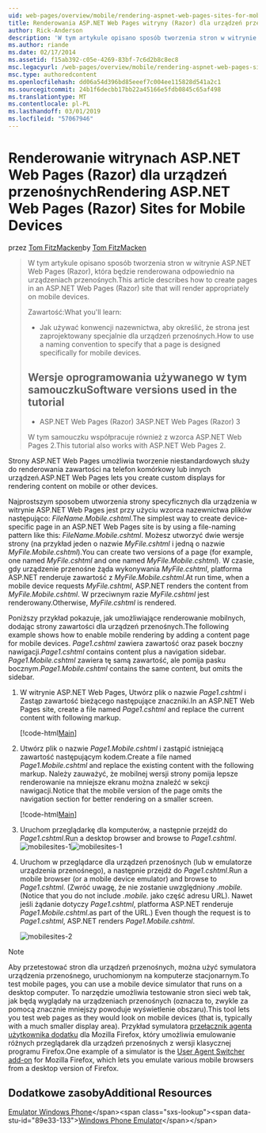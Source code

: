 ```yaml
---
uid: web-pages/overview/mobile/rendering-aspnet-web-pages-sites-for-mobile-devices
title: Renderowania ASP.NET Web Pages witryny (Razor) dla urządzeń przenośnych | Dokumentacja firmy Microsoft
author: Rick-Anderson
description: 'W tym artykule opisano sposób tworzenia stron w witrynie ASP.NET Web Pages (Razor), która będzie renderowana odpowiednio na urządzeniach przenośnych. Zawartość: Jak można...'
ms.author: riande
ms.date: 02/17/2014
ms.assetid: f15ab392-c05e-4269-83bf-7c6d2b8c8ec8
msc.legacyurl: /web-pages/overview/mobile/rendering-aspnet-web-pages-sites-for-mobile-devices
msc.type: authoredcontent
ms.openlocfilehash: dd06a54d396bd85eeef7c004ee115828d541a2c1
ms.sourcegitcommit: 24b1f6decbb17bb22a45166e5fdb0845c65af498
ms.translationtype: MT
ms.contentlocale: pl-PL
ms.lasthandoff: 03/01/2019
ms.locfileid: "57067946"
---
```

<a name="rendering-aspnet-web-pages-razor-sites-for-mobile-devices"></a><span data-ttu-id="89e33-104">Renderowanie witrynach ASP.NET Web Pages (Razor) dla urządzeń przenośnych</span><span class="sxs-lookup"><span data-stu-id="89e33-104">Rendering ASP.NET Web Pages (Razor) Sites for Mobile Devices</span></span>
====================
<span data-ttu-id="89e33-105">przez [Tom FitzMacken](https://github.com/tfitzmac)</span><span class="sxs-lookup"><span data-stu-id="89e33-105">by [Tom FitzMacken](https://github.com/tfitzmac)</span></span>

> <span data-ttu-id="89e33-106">W tym artykule opisano sposób tworzenia stron w witrynie ASP.NET Web Pages (Razor), która będzie renderowana odpowiednio na urządzeniach przenośnych.</span><span class="sxs-lookup"><span data-stu-id="89e33-106">This article describes how to create pages in an ASP.NET Web Pages (Razor) site that will render appropriately on mobile devices.</span></span>
> 
> <span data-ttu-id="89e33-107">Zawartość:</span><span class="sxs-lookup"><span data-stu-id="89e33-107">What you'll learn:</span></span>
> 
> - <span data-ttu-id="89e33-108">Jak używać konwencji nazewnictwa, aby określić, że strona jest zaprojektowany specjalnie dla urządzeń przenośnych.</span><span class="sxs-lookup"><span data-stu-id="89e33-108">How to use a naming convention to specify that a page is designed specifically for mobile devices.</span></span>
>   
> 
> ## <a name="software-versions-used-in-the-tutorial"></a><span data-ttu-id="89e33-109">Wersje oprogramowania używanego w tym samouczku</span><span class="sxs-lookup"><span data-stu-id="89e33-109">Software versions used in the tutorial</span></span>
> 
> 
> - <span data-ttu-id="89e33-110">ASP.NET Web Pages (Razor) 3</span><span class="sxs-lookup"><span data-stu-id="89e33-110">ASP.NET Web Pages (Razor) 3</span></span>
>   
> 
> <span data-ttu-id="89e33-111">W tym samouczku współpracuje również z wzorca ASP.NET Web Pages 2.</span><span class="sxs-lookup"><span data-stu-id="89e33-111">This tutorial also works with ASP.NET Web Pages 2.</span></span>


<span data-ttu-id="89e33-112">Strony ASP.NET Web Pages umożliwia tworzenie niestandardowych służy do renderowania zawartości na telefon komórkowy lub innych urządzeń.</span><span class="sxs-lookup"><span data-stu-id="89e33-112">ASP.NET Web Pages lets you create custom displays for rendering content on mobile or other devices.</span></span>

<span data-ttu-id="89e33-113">Najprostszym sposobem utworzenia strony specyficznych dla urządzenia w witrynie ASP.NET Web Pages jest przy użyciu wzorca nazewnictwa plików następująco: <em>FileName.</em><em>Mobile</em><em>.cshtml</em>.</span><span class="sxs-lookup"><span data-stu-id="89e33-113">The simplest way to create device-specific page in an ASP.NET Web Pages site is by using a file-naming pattern like this: <em>FileName.</em><em>Mobile</em><em>.cshtml</em>.</span></span> <span data-ttu-id="89e33-114">Możesz utworzyć dwie wersje strony (na przykład jeden o nazwie <em>MyFile.cshtml</em> i jedną o nazwie <em>MyFile.Mobile.cshtml</em>).</span><span class="sxs-lookup"><span data-stu-id="89e33-114">You can create two versions of a page (for example, one named <em>MyFile.cshtml</em> and one named <em>MyFile.Mobile.cshtml</em>).</span></span> <span data-ttu-id="89e33-115">W czasie, gdy urządzenie przenośne żąda wykonywania <em>MyFile.cshtml</em>, platforma ASP.NET renderuje zawartość z <em>MyFile.Mobile.cshtml</em>.</span><span class="sxs-lookup"><span data-stu-id="89e33-115">At run time, when a mobile device requests <em>MyFile.cshtml</em>, ASP.NET renders the content from <em>MyFile.Mobile.cshtml</em>.</span></span> <span data-ttu-id="89e33-116">W przeciwnym razie <em>MyFile.cshtml</em> jest renderowany.</span><span class="sxs-lookup"><span data-stu-id="89e33-116">Otherwise, <em>MyFile.cshtml</em> is rendered.</span></span>

<span data-ttu-id="89e33-117">Poniższy przykład pokazuje, jak umożliwiające renderowanie mobilnych, dodając strony zawartości dla urządzeń przenośnych.</span><span class="sxs-lookup"><span data-stu-id="89e33-117">The following example shows how to enable mobile rendering by adding a content page for mobile devices.</span></span> <span data-ttu-id="89e33-118">*Page1.cshtml* zawiera zawartość oraz pasek boczny nawigacji.</span><span class="sxs-lookup"><span data-stu-id="89e33-118">*Page1.cshtml* contains content plus a navigation sidebar.</span></span> <span data-ttu-id="89e33-119">*Page1.Mobile.cshtml* zawiera tę samą zawartość, ale pomija pasku bocznym.</span><span class="sxs-lookup"><span data-stu-id="89e33-119">*Page1.Mobile.cshtml* contains the same content, but omits the sidebar.</span></span>

1. <span data-ttu-id="89e33-120">W witrynie ASP.NET Web Pages, Utwórz plik o nazwie *Page1.cshtml* i Zastąp zawartość bieżącego następujące znaczniki.</span><span class="sxs-lookup"><span data-stu-id="89e33-120">In an ASP.NET Web Pages site, create a file named *Page1.cshtml* and replace the current content with following markup.</span></span>

    [!code-html[Main](rendering-aspnet-web-pages-sites-for-mobile-devices/samples/sample1.html)]
2. <span data-ttu-id="89e33-121">Utwórz plik o nazwie *Page1.Mobile.cshtml* i zastąpić istniejącą zawartość następującym kodem.</span><span class="sxs-lookup"><span data-stu-id="89e33-121">Create a file named *Page1.Mobile.cshtml* and replace the existing content with the following markup.</span></span> <span data-ttu-id="89e33-122">Należy zauważyć, że mobilnej wersji strony pomija lepsze renderowanie na mniejsze ekranu można znaleźć w sekcji nawigacji.</span><span class="sxs-lookup"><span data-stu-id="89e33-122">Notice that the mobile version of the page omits the navigation section for better rendering on a smaller screen.</span></span>

    [!code-html[Main](rendering-aspnet-web-pages-sites-for-mobile-devices/samples/sample2.html)]
3. <span data-ttu-id="89e33-123">Uruchom przeglądarkę dla komputerów, a następnie przejdź do *Page1.cshtml*.</span><span class="sxs-lookup"><span data-stu-id="89e33-123">Run a desktop browser and browse to *Page1.cshtml*.</span></span> <span data-ttu-id="89e33-124">![mobilesites-1](rendering-aspnet-web-pages-sites-for-mobile-devices/_static/image1.png)</span><span class="sxs-lookup"><span data-stu-id="89e33-124">![mobilesites-1](rendering-aspnet-web-pages-sites-for-mobile-devices/_static/image1.png)</span></span>
4. <span data-ttu-id="89e33-125">Uruchom w przeglądarce dla urządzeń przenośnych (lub w emulatorze urządzenia przenośnego), a następnie przejdź do *Page1.cshtml*.</span><span class="sxs-lookup"><span data-stu-id="89e33-125">Run a mobile browser (or a mobile device emulator) and browse to *Page1.cshtml*.</span></span> <span data-ttu-id="89e33-126">(Zwróć uwagę, że nie zostanie uwzględniony *.mobile.*</span><span class="sxs-lookup"><span data-stu-id="89e33-126">(Notice that you do not include *.mobile.*</span></span> <span data-ttu-id="89e33-127">jako część adresu URL). Nawet jeśli żądanie dotyczy *Page1.cshtml*, platforma ASP.NET renderuje *Page1.Mobile.cshtml*.</span><span class="sxs-lookup"><span data-stu-id="89e33-127">as part of the URL.) Even though the request is to *Page1.cshtml*, ASP.NET renders *Page1.Mobile.cshtml*.</span></span>

    ![mobilesites-2](rendering-aspnet-web-pages-sites-for-mobile-devices/_static/image2.png)

> [!NOTE]
> <span data-ttu-id="89e33-129">Aby przetestować stron dla urządzeń przenośnych, można użyć symulatora urządzenia przenośnego, uruchomionym na komputerze stacjonarnym.</span><span class="sxs-lookup"><span data-stu-id="89e33-129">To test mobile pages, you can use a mobile device simulator that runs on a desktop computer.</span></span> <span data-ttu-id="89e33-130">To narzędzie umożliwia testowanie stron sieci web tak, jak będą wyglądały na urządzeniach przenośnych (oznacza to, zwykle za pomocą znacznie mniejszy powoduje wyświetlenie obszaru).</span><span class="sxs-lookup"><span data-stu-id="89e33-130">This tool lets you test web pages as they would look on mobile devices (that is, typically with a much smaller display area).</span></span> <span data-ttu-id="89e33-131">Przykład symulatora [przełącznik agenta użytkownika dodatku](http://addons.mozilla.org/firefox/addon/user-agent-switcher/) dla Mozilla Firefox, który umożliwia emulowanie różnych przeglądarek dla urządzeń przenośnych z wersji klasycznej programu Firefox.</span><span class="sxs-lookup"><span data-stu-id="89e33-131">One example of a simulator is the [User Agent Switcher add-on](http://addons.mozilla.org/firefox/addon/user-agent-switcher/) for Mozilla Firefox, which lets you emulate various mobile browsers from a desktop version of Firefox.</span></span>


<a id="Additional_Resources"></a>
## <a name="additional-resources"></a><span data-ttu-id="89e33-132">Dodatkowe zasoby</span><span class="sxs-lookup"><span data-stu-id="89e33-132">Additional Resources</span></span>


<span data-ttu-id="89e33-133">[Emulator Windows Phone](https://msdn.microsoft.com/library/ff402563(v=VS.92).aspx)</span><span class="sxs-lookup"><span data-stu-id="89e33-133">[Windows Phone Emulator](https://msdn.microsoft.com/library/ff402563(v=VS.92).aspx)</span></span>
